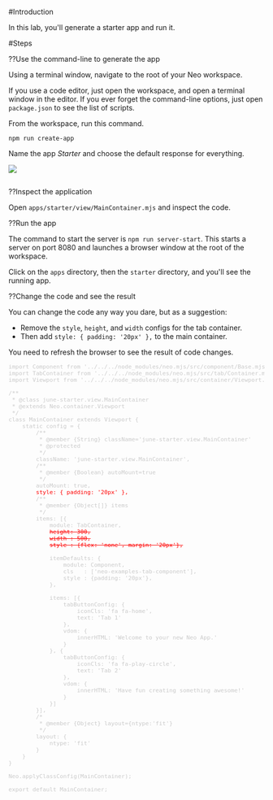 #Introduction

In this lab, you'll generate a starter app and run it.

#Steps

??Use the command-line to generate the app

Using a terminal window, navigate to the root of your Neo workspace.

If you use a code editor, just open the workspace, and open a terminal
window in the editor. If you ever forget the command-line options, 
just open `package.json` to see the list of scripts.

From the workspace, run this command.

    npm run create-app

Name the app _Starter_ and choose the default response for everything.

<img src="https://s3.amazonaws.com/mjs.neo.learning.images/intro/NpmRunCreateApp.png"/>

<pre>
</pre>

??Inspect the application

Open `apps/starter/view/MainContainer.mjs` and inspect the code.

??Run the app
 
 The command to start the server is `npm run server-start`. This starts a server
 on port 8080 and launches a browser window at the root of the workspace. 

 Click on the `apps` directory, then the `starter` directory, and you'll see the
 running app.

??Change the code and see the result

You can change the code any way you dare, but as a suggestion:
- Remove the `style`, `height`, and `width` configs for the tab container. 
- Then add `style: { padding: '20px' },` to the main container. 

You need to refresh the browser to see the result of code changes.

<pre style="font-size: 80%; color:#cacaca;">
import Component from '../../../node_modules/neo.mjs/src/component/Base.mjs';
import TabContainer from '../../../node_modules/neo.mjs/src/tab/Container.mjs';
import Viewport from '../../../node_modules/neo.mjs/src/container/Viewport.mjs';

/**
 * @class june-starter.view.MainContainer
 * @extends Neo.container.Viewport
 */
class MainContainer extends Viewport {
    static config = {
        /**
         * @member {String} className='june-starter.view.MainContainer'
         * @protected
         */
        className: 'june-starter.view.MainContainer',
        /**
         * @member {Boolean} autoMount=true
         */
        autoMount: true,
        <span style="color:red;">style: { padding: '20px' },</span>
        /**
         * @member {Object[]} items
         */
        items: [{
            module: TabContainer,
            <s style="color:red;">height: 300,</s>
            <s style="color:red;">width : 500,</s>
            <s style="color:red;">style : {flex: 'none', margin: '20px'},</s>

            itemDefaults: {
                module: Component,
                cls   : ['neo-examples-tab-component'],
                style : {padding: '20px'},
            },

            items: [{
                tabButtonConfig: {
                    iconCls: 'fa fa-home',
                    text: 'Tab 1'
                },
                vdom: {
                    innerHTML: 'Welcome to your new Neo App.'
                }
            }, {
                tabButtonConfig: {
                    iconCls: 'fa fa-play-circle',
                    text: 'Tab 2'
                },
                vdom: {
                    innerHTML: 'Have fun creating something awesome!'
                }
            }]
        }],
        /*
         * @member {Object} layout={ntype:'fit'}
         */
        layout: {
            ntype: 'fit'
        }
    }
}

Neo.applyClassConfig(MainContainer);

export default MainContainer;
</pre>